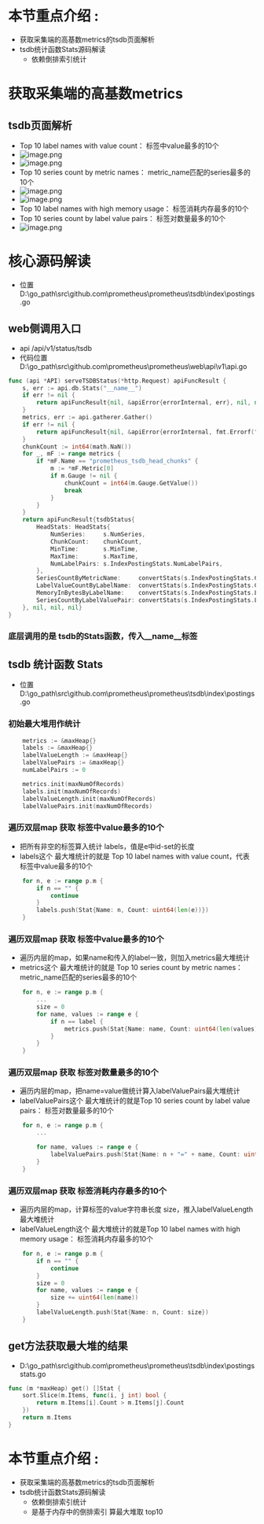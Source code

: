 # 本节重点介绍 :

- 获取采集端的高基数metrics的tsdb页面解析
- tsdb统计函数Stats源码解读
  - 依赖倒排索引统计

# 获取采集端的高基数metrics

## tsdb页面解析

- Top 10 label names with value count： 标签中value最多的10个
- ![image.png](https://fynotefile.oss-cn-zhangjiakou.aliyuncs.com/fynote/908/1630722019000/aae659a012fa4a46bee0ae8a4d5dc5e1.png)
- ![image.png](https://fynotefile.oss-cn-zhangjiakou.aliyuncs.com/fynote/908/1630722019000/6d2de254d75842daba9622ae0e6adb13.png)
- Top 10 series count by metric names： metric_name匹配的series最多的10个
- ![image.png](https://fynotefile.oss-cn-zhangjiakou.aliyuncs.com/fynote/908/1630722019000/7e772d680ef040288f7aef421108e220.png)
- ![image.png](https://fynotefile.oss-cn-zhangjiakou.aliyuncs.com/fynote/908/1630722019000/156ce5a827074a89bc3ee5fbcd371a70.png)
- Top 10 label names with high memory usage： 标签消耗内存最多的10个
- Top 10 series count by label value pairs： 标签对数量最多的10个
- ![image.png](https://fynotefile.oss-cn-zhangjiakou.aliyuncs.com/fynote/908/1630722019000/258021deaba1457cbac2f46c819b86ec.png)

# 核心源码解读

- 位置 D:\go_path\src\github.com\prometheus\prometheus\tsdb\index\postings.go

## web侧调用入口

- api /api/v1/status/tsdb
- 代码位置  D:\go_path\src\github.com\prometheus\prometheus\web\api\v1\api.go

```go
func (api *API) serveTSDBStatus(*http.Request) apiFuncResult {
	s, err := api.db.Stats("__name__")
	if err != nil {
		return apiFuncResult{nil, &apiError{errorInternal, err}, nil, nil}
	}
	metrics, err := api.gatherer.Gather()
	if err != nil {
		return apiFuncResult{nil, &apiError{errorInternal, fmt.Errorf("error gathering runtime status: %s", err)}, nil, nil}
	}
	chunkCount := int64(math.NaN())
	for _, mF := range metrics {
		if *mF.Name == "prometheus_tsdb_head_chunks" {
			m := *mF.Metric[0]
			if m.Gauge != nil {
				chunkCount = int64(m.Gauge.GetValue())
				break
			}
		}
	}
	return apiFuncResult{tsdbStatus{
		HeadStats: HeadStats{
			NumSeries:     s.NumSeries,
			ChunkCount:    chunkCount,
			MinTime:       s.MinTime,
			MaxTime:       s.MaxTime,
			NumLabelPairs: s.IndexPostingStats.NumLabelPairs,
		},
		SeriesCountByMetricName:     convertStats(s.IndexPostingStats.CardinalityMetricsStats),
		LabelValueCountByLabelName:  convertStats(s.IndexPostingStats.CardinalityLabelStats),
		MemoryInBytesByLabelName:    convertStats(s.IndexPostingStats.LabelValueStats),
		SeriesCountByLabelValuePair: convertStats(s.IndexPostingStats.LabelValuePairsStats),
	}, nil, nil, nil}
}

```

### 底层调用的是 tsdb的Stats函数，传入__name__标签

## tsdb 统计函数 Stats

- 位置 D:\go_path\src\github.com\prometheus\prometheus\tsdb\index\postings.go

### 初始最大堆用作统计

```go
	metrics := &maxHeap{}
	labels := &maxHeap{}
	labelValueLength := &maxHeap{}
	labelValuePairs := &maxHeap{}
	numLabelPairs := 0

	metrics.init(maxNumOfRecords)
	labels.init(maxNumOfRecords)
	labelValueLength.init(maxNumOfRecords)
	labelValuePairs.init(maxNumOfRecords)

```

### 遍历双层map 获取 标签中value最多的10个

- 把所有非空的标签算入统计 labels，值是e中id-set的长度
- labels这个 最大堆统计的就是 Top 10 label names with value count，代表 标签中value最多的10个

```go
	for n, e := range p.m {
		if n == "" {
			continue
		}
		labels.push(Stat{Name: n, Count: uint64(len(e))})
	}

```

### 遍历双层map 获取 标签中value最多的10个

- 遍历内层的map，如果name和传入的label一致，则加入metrics最大堆统计
- metrics这个 最大堆统计的就是 Top 10 series count by metric names： metric_name匹配的series最多的10个

```go
	for n, e := range p.m {
        ...
		size = 0
		for name, values := range e {
			if n == label {
				metrics.push(Stat{Name: name, Count: uint64(len(values))})
			}
		}
	}
```

### 遍历双层map 获取 标签对数量最多的10个

- 遍历内层的map，把name=value做统计算入labelValuePairs最大堆统计
- labelValuePairs这个 最大堆统计的就是Top 10 series count by label value pairs： 标签对数量最多的10个

```go
	for n, e := range p.m {
        ...

		for name, values := range e {
            labelValuePairs.push(Stat{Name: n + "=" + name, Count: uint64(len(values))})
		}
	}
```

### 遍历双层map 获取 标签消耗内存最多的10个

- 遍历内层的map，计算标签的value字符串长度 size，推入labelValueLength 最大堆统计
- labelValueLength这个 最大堆统计的就是Top 10 label names with high memory usage： 标签消耗内存最多的10个

```go
	for n, e := range p.m {
		if n == "" {
			continue
		}
		size = 0
		for name, values := range e {
			size += uint64(len(name))
		}
		labelValueLength.push(Stat{Name: n, Count: size})
	}
```

## get方法获取最大堆的结果

- D:\go_path\src\github.com\prometheus\prometheus\tsdb\index\postingsstats.go

```go
func (m *maxHeap) get() []Stat {
	sort.Slice(m.Items, func(i, j int) bool {
		return m.Items[i].Count > m.Items[j].Count
	})
	return m.Items
}

```

# 本节重点介绍 :

- 获取采集端的高基数metrics的tsdb页面解析
- tsdb统计函数Stats源码解读
  - 依赖倒排索引统计
  - 是基于内存中的倒排索引 算最大堆取 top10